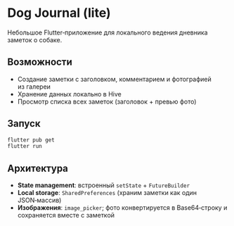 # Dog Journal (lite)

Небольшое Flutter‑приложение для локального ведения дневника заметок о собаке.

## Возможности
* Создание заметки с заголовком, комментарием и фотографией из галереи
* Хранение данных локально в Hive
* Просмотр списка всех заметок (заголовок + превью фото)

## Запуск

```bash
flutter pub get
flutter run
```

## Архитектура
* **State management**: встроенный `setState` + `FutureBuilder`
* **Local storage**: `SharedPreferences` (храним заметки как один JSON‑массив)
* **Изображения**: `image_picker`; фото конвертируется в Base64‑строку и сохраняется вместе с заметкой
